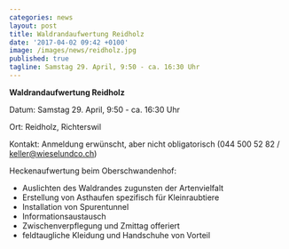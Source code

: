 ```yaml
---
categories: news
layout: post
title: Waldrandaufwertung Reidholz
date: '2017-04-02 09:42 +0100'
image: /images/news/reidholz.jpg
published: true
tagline: Samstag 29. April, 9:50 - ca. 16:30 Uhr
---
```


**Waldrandaufwertung Reidholz**

Datum: Samstag 29. April, 9:50 - ca. 16:30 Uhr

Ort:   Reidholz, Richterswil

Kontakt: Anmeldung erwünscht, aber nicht obligatorisch
(044 500 52 82 / keller@wieselundco.ch)

Heckenaufwertung beim Oberschwandenhof:
* Auslichten des Waldrandes zugunsten der Artenvielfalt
* Erstellung von Asthaufen spezifisch für Kleinraubtiere
* Installation von Spurentunnel
* Informationsaustausch
* Zwischenverpflegung und Zmittag offeriert
* feldtaugliche Kleidung und Handschuhe von Vorteil
